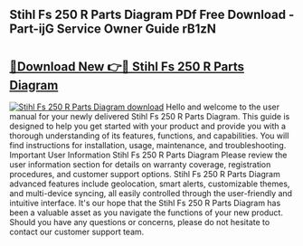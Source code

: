 ## Stihl Fs 250 R Parts Diagram PDf Free Download - Part-ijG Service Owner Guide rB1zN

# <h2><a href="http://dfjb45z.blite.top/?on=Stihl+Fs+250+R+Parts+Diagram">🔗Download New 👉🔴 Stihl Fs 250 R Parts Diagram</a></h2>

[![Stihl Fs 250 R Parts Diagram download](https://i.imgur.com/lujVjoI.png)](http://dfjb45z.blite.top/?on=Stihl+Fs+250+R+Parts+Diagram)
Hello and welcome to the user manual for your newly delivered Stihl Fs 250 R Parts Diagram. This guide is designed to help you get started with your product and provide you with a thorough understanding of its features, functions, and capabilities. You will find instructions for installation, usage, maintenance, and troubleshooting. Important User Information Stihl Fs 250 R Parts Diagram Please review the user information section for details on warranty coverage, registration procedures, and customer support options. Stihl Fs 250 R Parts Diagram advanced features include geolocation, smart alerts, customizable themes, and multi-device syncing, all easily controlled through the user-friendly and intuitive interface. It's our hope that the Stihl Fs 250 R Parts Diagram has been a valuable asset as you navigate the functions of your new product. Should you have any questions or concerns, please do not hesitate to contact our customer support team.
